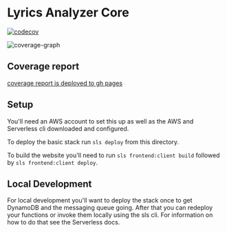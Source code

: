 # Lyrics Analyzer Core

[![codecov](https://codecov.io/github/4350pChris/lyrics-analyzer-core/branch/main/graph/badge.svg?token=P690FL0K43)](https://codecov.io/github/4350pChris/lyrics-analyzer-core)

![coverage-graph](https://codecov.io/github/4350pChris/lyrics-analyzer-core/branch/main/graphs/sunburst.svg?token=P690FL0K43)

## Coverage report

[coverage report is deployed to gh pages](https://4350pchris.github.io/lyrics-analyzer-core/)

## Setup

You'll need an AWS account to set this up as well as the AWS and Serverless cli downloaded and configured.

To deploy the basic stack run `sls deploy` from this directory.

To build the website you'll need to run `sls frontend:client build` followed by `sls frontend:client deploy`.

## Local Development

For local development you'll want to deploy the stack once to get DynamoDB and the messaging queue going.
After that you can redeploy your functions or invoke them locally using the sls cli.
For information on how to do that see the Serverless docs.
